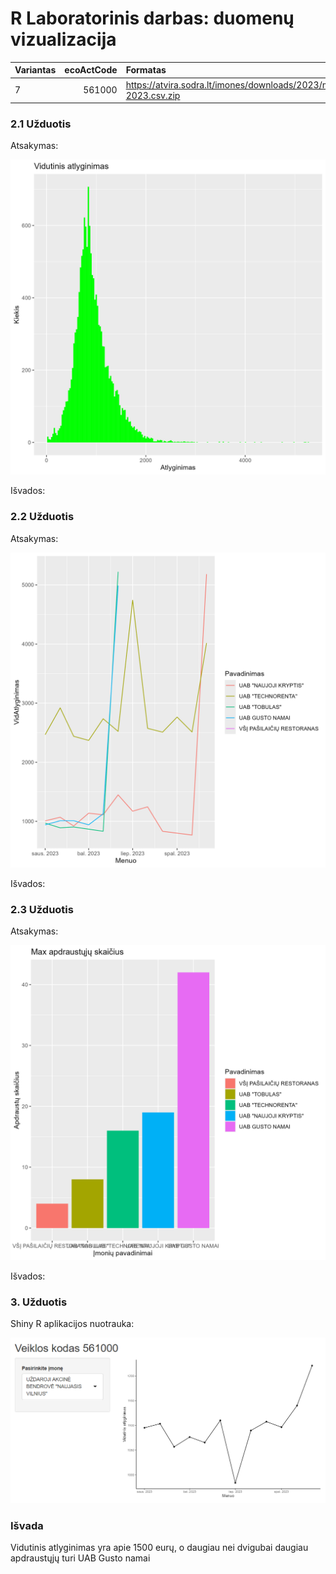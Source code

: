 # R Laboratorinis darbas: duomenų vizualizacija

|Variantas | ecoActCode|Formatas          |
|:---------|----------:|:-----------------|
|7         |     561000|https://atvira.sodra.lt/imones/downloads/2023/monthly-2023.csv.zip|


### 2.1 Užduotis

Atsakymas:

![histograma](img/1grafikas.png)

Išvados:

### 2.2 Užduotis

Atsakymas:

![atlyginimai](img/2grafikas.png)

Išvados:


### 2.3 Užduotis

Atsakymas:

![apdraustieji](img/3grafikas.png)

Išvados:


### 3. Užduotis

Shiny R aplikacijos nuotrauka:


![shiny app](img/shiny.png)

### Išvada

Vidutinis atlyginimas yra apie 1500 eurų, o daugiau nei dvigubai daugiau apdraustųjų turi UAB Gusto namai
